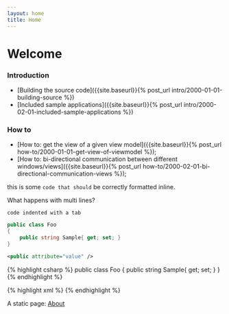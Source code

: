 ```yaml
---
layout: home
title: Home
---
```


# Welcome

### Introduction

* [Building the source code]({{site.baseurl}}{% post_url intro/2000-01-01-building-source %})
* [Included sample applications]({{site.baseurl}}{% post_url intro/2000-02-01-included-sample-applications %})

### How to

* [How to: get the view of a given view model]({{site.baseurl}}{% post_url how-to/2000-01-01-get-view-of-viewmodel %});
* [How to: bi-directional communication between different windows/views]({{site.baseurl}}{% post_url how-to/2000-02-01-bi-directional-communication-views %});

this is some `code that should` be correctly formatted inline.

What happens with multi lines?

	code indented with a tab

```csharp
public class Foo
{
    public string Sample{ get; set; }
}
```

```xml
<public attribute="value" />
```

{% highlight csharp %}
public class Foo
{
    public string Sample{ get; set; }
}
{% endhighlight %}

{% highlight xml %}
<public attribute="value" />
{% endhighlight %}

A static page: [About]({{site.baseurl}}/about)

